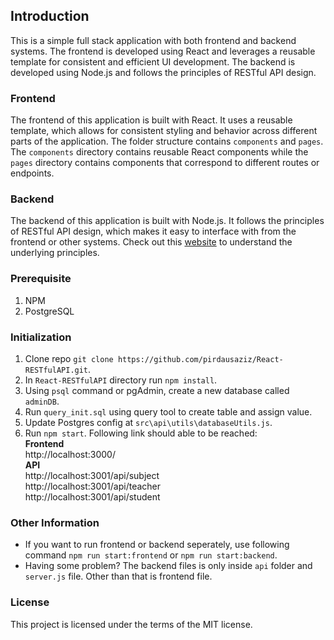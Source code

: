 ## Introduction
This is a simple full stack application with both frontend and backend systems. The frontend is developed using React and leverages a reusable template for consistent and efficient UI development. The backend is developed using Node.js and follows the principles of RESTful API design.

### Frontend

The frontend of this application is built with React. It uses a reusable template, which allows for consistent styling and behavior across different parts of the application. The folder structure contains `components` and `pages`. The `components` directory contains reusable React components while the `pages` directory contains components that correspond to different routes or endpoints.

### Backend

The backend of this application is built with Node.js. It follows the principles of RESTful API design, which makes it easy to interface with from the frontend or other systems. Check out this [website](https://www.freecodecamp.org/news/rest-api-design-best-practices-build-a-rest-api/) to understand the underlying principles.

### Prerequisite

 1. NPM
 2. PostgreSQL

### Initialization

 1. Clone repo `git clone https://github.com/pirdausaziz/React-RESTfulAPI.git`.
 2. In `React-RESTfulAPI` directory run `npm install`.
 3. Using `psql` command or pgAdmin, create a new database called `adminDB`.
 4. Run `query_init.sql` using query tool to create table and assign value.
 5. Update Postgres config at `src\api\utils\databaseUtils.js`.
 6. Run `npm start`. Following link should able to be reached:<br>
**Frontend**<br>
http://localhost:3000/<br>
**API**<br>
http://localhost:3001/api/subject<br>
http://localhost:3001/api/teacher<br>
http://localhost:3001/api/student<br>

### Other Information

 - If you want to run frontend or backend seperately, use following command `npm run start:frontend` or `npm run start:backend`.
  - Having some problem? The backend files is only inside `api` folder and `server.js` file. Other than that is frontend file.

### License

This project is licensed under the terms of the MIT license.
